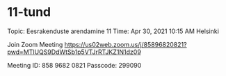 # 11-tund


Topic: Eesrakenduste arendamine 11
Time: Apr 30, 2021 10:15 AM Helsinki

Join Zoom Meeting
https://us02web.zoom.us/j/85896820821?pwd=MTlUQS9DdWtSb1p5VTJrRTJKZ1N1dz09

Meeting ID: 858 9682 0821
Passcode: 299090


